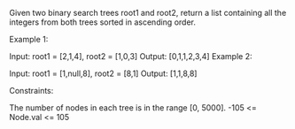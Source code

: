 Given two binary search trees root1 and root2, return a list containing all the integers from both trees sorted in ascending order.

 

Example 1:


Input: root1 = [2,1,4], root2 = [1,0,3]
Output: [0,1,1,2,3,4]
Example 2:


Input: root1 = [1,null,8], root2 = [8,1]
Output: [1,1,8,8]
 

Constraints:

The number of nodes in each tree is in the range [0, 5000].
-105 <= Node.val <= 105
